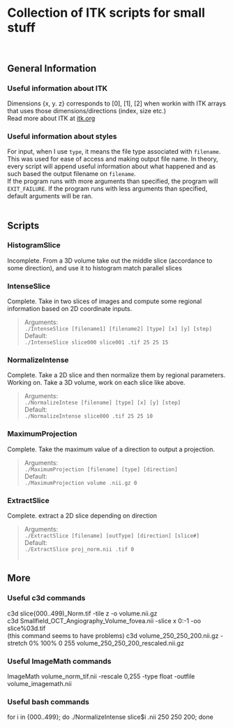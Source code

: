 # Collection of ITK scripts for small stuff<br><br>
## General Information<br>
### Useful information about ITK<br>
Dimensions {x, y. z} corresponds to [0], [1], [2] when workin with ITK arrays that uses those dimensions/directions (index, size etc.)<br>
Read more about ITK at <a href="https://itk.org/">itk.org</a>
### Useful information about styles
For input, when I use `type`, it means the file type associated with `filename`. This was used for ease of access and making output file name. In theory, every script will append useful information about what happened and as such based the output filename  on `filename`.<br>
If the program runs with more arguments than specified, the program will `EXIT_FAILURE`. If the program runs with less arguments than specified, default arguments will be ran.<br> <br>
## Scripts<br>
### HistogramSlice<br>
Incomplete. From a 3D volume take out the middle slice (accordance to some direction), and use it to histogram match parallel slices<br>
### IntenseSlice<br>
Complete. Take in two slices of images and compute some regional information based on 2D coordinate inputs.<br>
>Arguments:<br>
>`./IntenseSlice [filename1] [filename2] [type] [x] [y] [step]`<br>
>Default:<br>
>`./IntenseSlice slice000 slice001 .tif 25 25 15`<br>
### NormalizeIntense<br>
Complete. Take a 2D slice and then normalize them by regional parameters.<br>
Working on. Take a 3D volume, work on each slice like above.<br>
>Arguments:<br>
>`./NormalizeIntese [filename] [type] [x] [y] [step]`<br>
>Default:<br>
>`./NormalizeIntense slice000 .tif 25 25 10`<br>
### MaximumProjection<br>
Complete. Take the maximum value of a direction to output a projection.<br>
>Arguments:<br>
>`./MaximumProjection [filename] [type] [direction]`<br>
>Default:<br>
>`./MaximumProjection volume .nii.gz 0`<br>
### ExtractSlice<br>
Complete. extract a 2D slice depending on direction<br>
>Arguments:<br>
>`./ExtractSlice [filename] [outType] [direction] [slice#]`<br>
>Default:<br>
>`./ExtractSlice proj_norm.nii .tif 0`<br><br>
## More<br>
### Useful c3d commands<br>
c3d slice{000..499)_Norm.tif -tile z -o volume.nii.gz<br>
c3d Smallfield_OCT_Angiography_Volume_fovea.nii -slice x 0:-1 -oo slice%03d.tif<br>
(this command seems to have problems) c3d volume_250_250_200.nii.gz -stretch 0% 100% 0 255 volume_250_250_200_rescaled.nii.gz<br>
### Useful ImageMath commands<br>
ImageMath volume_norm_tif.nii -rescale 0,255 -type float -outfile volume_imagemath.nii<br>
### Useful bash commands<br>
for i in {000..499}; do ./NormalizeIntense slice$i .nii 250 250 200; done<br> 

